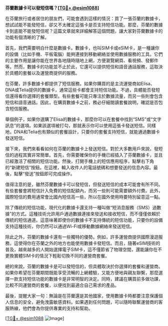 **芬蘭數據卡可以發短信嗎？[[TG💪+ @esim1088](https://t.me/s/esim1088)]**

在芬蘭旅行或者居住的朋友們，可能會遇到這樣的情況：買了一張芬蘭的數據卡，想試試能不能發短信，卻又不太確定這張卡是否支持短信功能。那麼，芬蘭的數據卡到底能不能發短信呢？這篇文章就來詳細解答這個問題，讓大家對芬蘭數據卡的功能有個清晰的了解。

首先，我們需要明白什麼是數據卡。數據卡，也叫SIM卡或eSIM卡，是一種讓你的設備（比如手機、平板電腦）能夠連接到移動網絡並使用數據服務的工具。它們的主要作用是讓你能在世界各地隨時隨地上網，方便瀏覽網頁、看視頻、發郵件等。然而，數據卡的功能並不止於此，它還可以提供短信和語音通話服務，這取決於具體的套餐以及運營商提供的服務。

在芬蘭，許多數據卡都提供了短信服務。如果你購買的是主流運營商如Elisa、DNA或Telia提供的數據卡，通常這些卡都會支持短信功能。不過，具體能否發短信還得看你選擇的套餐類型。有些套餐可能只專注於數據流量，而另一些則會包含短信和語音通話。因此，在購買數據卡之前，務必仔細閱讀套餐說明，確認是否包含短信服務。

舉個例子，如果你選購了Elisa的數據卡，那麼你可以在套餐中找到“SMS”或“文字訊息”的選項。如果該選項被打勾，那就表示你可以使用這張卡發送短信。同樣地，DNA和Telia也有類似的套餐設計，只要你的套餐支持短信，就能通過數據卡發送短信。

接下來，我們來看看如何在芬蘭的數據卡上發送短信。對於大多數用戶來說，發短信的過程其實非常簡單。首先，你需要確保你的手機已經插入了芬蘭數據卡，並且已經激活了相關的短信功能。然後，打開手機上的短信應用程序，點擊右下角的“新建短信”按鈕。在這裡，輸入收件人的電話號碼和想要發送的信息內容。最後，點擊“發送”按鈕即可完成操作。

值得注意的是，雖然芬蘭數據卡可以發短信，但發送短信的成本可能會有所不同。有些套餐會將短信計入免費的短信配額內，而另一些則可能需要額外付費。此外，國際短信的費用通常會比國內短信高一些，所以在國外使用時要特別留意這一點。

除了傳統的短信功能，現代化的數據卡還支持一種叫做“短消息服務（SMS）過數據”的方式。這種技術允許用戶通過數據連接來發送和接收短信，而不僅僅依賴於傳統的短信通道。這意味著即使你的數據卡不支持傳統的短信功能，只要你的設備支持這種技術，你仍然可以通過Wi-Fi或移動數據網絡來發送短信。

除此之外，芬蘭的數據卡還有一些獨特的優勢。例如，許多運營商提供國際漫遊服務，這使得你在芬蘭之外的地方也能使用數據卡發短信。而且，隨著eSIM技術的普及，越來越多的人開始選擇電子SIM卡，這不僅節省了物理空間，還能讓你在不更換實體SIM卡的情況下輕鬆切換不同的運營商套餐。

總的來說，芬蘭的數據卡是可以發短信的，但具體取決於你選擇的套餐和運營商。如果你希望在芬蘭期間既能享受流暢的上網體驗，又能方便地與親友聯繫，那麼選擇一款支持短信功能的數據卡是非常明智的決定。同時，建議在購買前多做功課，比較不同運營商的套餐，以便找到最適合自己需求的產品。

最後，提醒大家一句：無論是在芬蘭還是其他國家，使用數據卡時都要注意保護個人信息的安全，避免洩露敏感資料。如果遇到任何問題，可以隨時聯繫運營商的客服熱線，他們會為你提供專業的支持和幫助。

[[TG💪+ @esim1088](https://t.me/s/esim1088) ![Image](https://i.postimg.cc/4NQfJmqS/Snipaste-2025-05-13-00-14-12.png)]